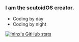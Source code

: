 ### I am the scutoidOS creator. 

+ Coding by day
+ Coding by night

[![Inlnx's GitHub stats](https://github-readme-stats.vercel.app/api?username=inlnx)](https://github.com/anuraghazra/github-readme-stats)

